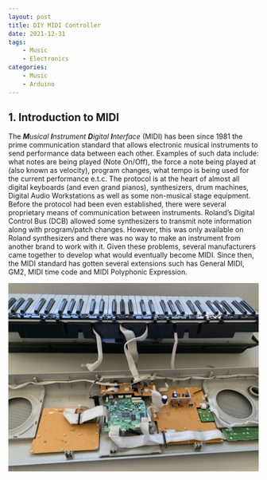 ```yaml
---
layout: post
title: DIY MIDI Controller
date: 2021-12-31
tags: 
    - Music
    - Electronics
categories:
    - Music
    - Arduino
---
```


<!-- # DIY MIDI Controller -->

## 1. Introduction to MIDI
The _**M**usical **I**nstrument **D**igital **I**nterface_ (MIDI) has been since 1981 the prime communication standard that allows electronic musical instruments to send performance data between each other. Examples of such data include: what notes are being played (Note On/Off), the force a note being played at (also known as velocity), program changes, what tempo is being used for the current performance e.t.c. The protocol is at the heart of almost all digital keyboards (and even grand pianos), synthesizers, drum machines, Digital Audio Workstations as well as some non-musical stage equipment. 
Before the protocol had been even established, there were several proprietary means of communication between instruments. Roland’s Digital Control Bus (DCB) allowed some synthesizers to transmit note information along with program/patch changes. However, this was only available on Roland synthesizers and there was no way to make an instrument from another brand to work with it. Given these problems, several manufacturers came together to develop what would eventually become MIDI. Since then, the MIDI standard has gotten several extensions such has General MIDI, GM2, MIDI time code and MIDI Polyphonic Expression.  

<img class="center" src="/img/2021-12-31-DIY-midi-keyboard-part-1/gutShotGeneral.jpg" alt="Gutshot of the keyboard" width="700">
